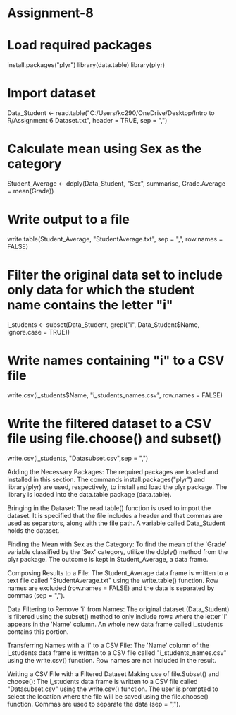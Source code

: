 # Assignment-8
# Load required packages
install.packages("plyr")
library(data.table)
library(plyr)

# Import dataset
Data_Student <- read.table("C:/Users/kc290/OneDrive/Desktop/Intro to R/Assignment 6 Dataset.txt", header = TRUE, sep = ",")

# Calculate mean using Sex as the category
Student_Average <- ddply(Data_Student, "Sex", summarise, Grade.Average = mean(Grade))

# Write output to a file
write.table(Student_Average, "StudentAverage.txt", sep = ",", row.names = FALSE)

# Filter the original data set to include only data for which the student name contains the letter "i"

i_students <- subset(Data_Student, grepl("i", Data_Student$Name, ignore.case = TRUE))

# Write names containing "i" to a CSV file
write.csv(i_students$Name, "i_students_names.csv", row.names = FALSE)

# Write the filtered dataset to a CSV file using file.choose() and subset()
write.csv(i_students, "Datasubset.csv",sep = ",")

Adding the Necessary Packages: 
The required packages are loaded and installed in this section. The commands install.packages("plyr") and library(plyr) are used, respectively, to install and load the plyr package. The library is loaded into the data.table package (data.table).

Bringing in the Dataset:
The read.table() function is used to import the dataset. It is specified that the file includes a header and that commas are used as separators, along with the file path. A variable called Data_Student holds the dataset. 

Finding the Mean with Sex as the Category: 
To find the mean of the 'Grade' variable classified by the 'Sex' category, utilize the ddply() method from the plyr package. The outcome is kept in Student_Average, a data frame.

Composing Results to a File:
The Student_Average data frame is written to a text file called "StudentAverage.txt" using the write.table() function. Row names are excluded (row.names = FALSE) and the data is separated by commas (sep = ",").

Data Filtering to Remove 'i' from Names:
The original dataset (Data_Student) is filtered using the subset() method to only include rows where the letter 'i' appears in the 'Name' column. An whole new data frame called i_students contains this portion.

Transferring Names with a 'i' to a CSV File:
The 'Name' column of the i_students data frame is written to a CSV file called "i_students_names.csv" using the write.csv() function. Row names are not included in the result.

Writing a CSV File with a Filtered Dataset Making use of file.Subset() and choose(): 
The i_students data frame is written to a CSV file called "Datasubset.csv" using the write.csv() function. The user is prompted to select the location where the file will be saved using the file.choose() function. Commas are used to separate the data (sep = ",").

